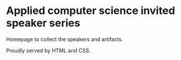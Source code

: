 # Applied computer science invited speaker series

Homepage to collect the speakers and artifacts.

Proudly served by HTML and CSS.
